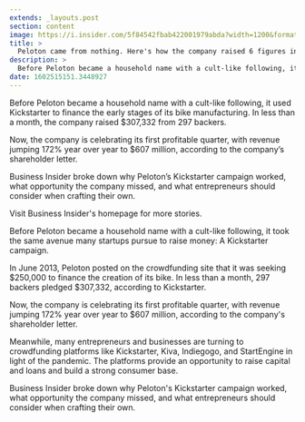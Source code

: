 ```yaml
--- 
extends: _layouts.post 
section: content 
image: https://i.insider.com/5f84542fbab422001979abda?width=1200&format=jpeg 
title: > 
  Peloton came from nothing. Here's how the company raised 6 figures in its first month of existence. 
description: > 
  Before Peloton became a household name with a cult-like following, it used Kickstarter to finance the early stages of its bike manufacturing.In less than a month, the company raised $307,332 from 297 backers.Business Insider broke down why Peloton’s Kickstarter campaign worked, what opportunity the company missed, and what entrepreneurs should consider when crafting their own.The platforms provide an opportunity to raise capital and loans and build a strong consumer base.Business Insider broke down why Peloton's Kickstarter campaign worked, what opportunity the company missed, and what entrepreneurs should consider when crafting their own. 
date: 1602515151.3448927 
--- 
```

Before Peloton became a household name with a cult-like following, it used Kickstarter to finance the early stages of its bike manufacturing. In less than a month, the company raised $307,332 from 297 backers.

Now, the company is celebrating its first profitable quarter, with revenue jumping 172% year over year to $607 million, according to the company’s shareholder letter.

Business Insider broke down why Peloton’s Kickstarter campaign worked, what opportunity the company missed, and what entrepreneurs should consider when crafting their own.

Visit Business Insider's homepage for more stories.

Before Peloton became a household name with a cult-like following, it took the same avenue many startups pursue to raise money: A Kickstarter campaign.

In June 2013, Peloton posted on the crowdfunding site that it was seeking $250,000 to finance the creation of its bike. In less than a month, 297 backers pledged $307,332, according to Kickstarter.

Now, the company is celebrating its first profitable quarter, with revenue jumping 172% year over year to $607 million, according to the company's shareholder letter.

Meanwhile, many entrepreneurs and businesses are turning to crowdfunding platforms like Kickstarter, Kiva, Indiegogo, and StartEngine in light of the pandemic. The platforms provide an opportunity to raise capital and loans and build a strong consumer base.

Business Insider broke down why Peloton's Kickstarter campaign worked, what opportunity the company missed, and what entrepreneurs should consider when crafting their own.
